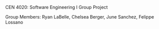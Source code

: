 CEN 4020: Software Engineering I Group Project

Group Members: Ryan LaBelle, Chelsea Berger, June Sanchez, Felippe Lossano
